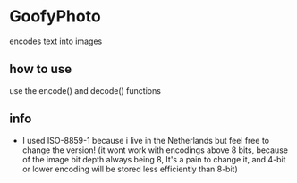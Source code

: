 # GoofyPhoto
encodes text into images
## how to use
use the encode() and decode() functions
## info
* I used ISO-8859-1 because i live in the Netherlands but feel free to change the version! (it wont work with encodings above 8 bits, because of the image bit depth always being 8, It's a pain to change it, and 4-bit or lower encoding will be stored less efficiently than 8-bit)